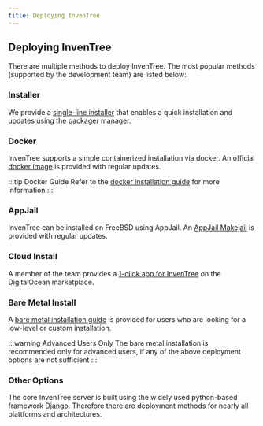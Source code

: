 ```yaml
---
title: Deploying InvenTree
---
```


## Deploying InvenTree

There are multiple methods to deploy InvenTree. The most popular methods (supported by the development team) are listed below:

### Installer
We provide a [single-line installer](https://docs.inventree.org/en/latest/start/installer/) that enables a quick installation and updates using the packager manager.

### Docker

InvenTree supports a simple containerized installation via docker. An official [docker image](https://hub.docker.com/r/inventree/inventree/) is provided with regular updates. 

:::tip Docker Guide
Refer to the [docker installation guide](https://docs.inventree.org/en/latest/start/docker/) for more information
:::

### AppJail

InvenTree can be installed on FreeBSD using AppJail. An [AppJail Makejail](https://github.com/AppJail-makejails/inventree) is provided with regular updates.

### Cloud Install

A member of the team provides a [1-click app for InvenTree](https://marketplace.digitalocean.com/apps/inventree) on the DigitalOcean marketplace.

### Bare Metal Install

A [bare metal installation guide](https://docs.inventree.org/en/latest/start/intro/) is provided for users who are looking for a low-level or custom installation. 

:::warning Advanced Users Only
The bare metal installation is recommended only for advanced users, if any of the above deployment options are not sufficient
:::

### Other Options

The core InvenTree server is built using the widely used python-based framework [Django](https://djangoproject.com/). Therefore there are  deployment methods for nearly all plattforms and architectures. 
